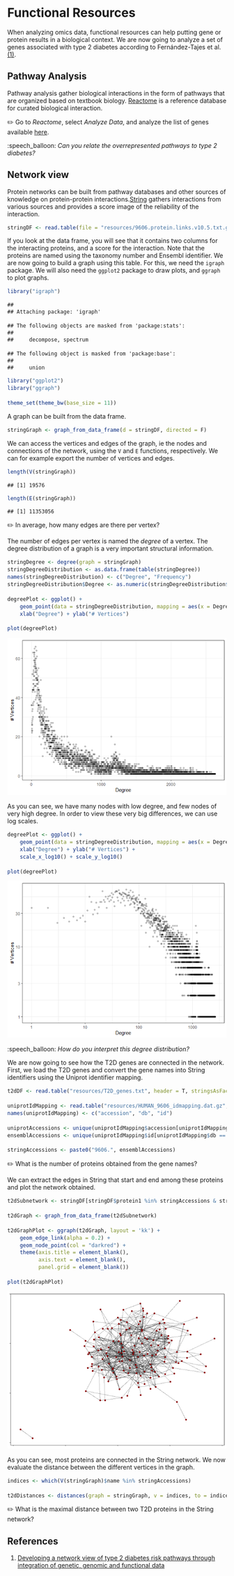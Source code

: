 Functional Resources
================

When analyzing omics data, functional resources can help putting gene or protein results in a biological context. We are now going to analyze a set of genes associated with type 2 diabetes according to Fernández-Tajes et al. [(1)](#references).

Pathway Analysis
----------------

Pathway analysis gather biological interactions in the form of pathways that are organized based on textbook biology. [Reactome](reactome.org) is a reference database for curated biological interaction.

:pencil2: Go to *Reactome*, select *Analyze Data*, and analyze the list of genes available [here](resources/T2D_genes.txt).

:speech\_balloon: *Can you relate the overrepresented pathways to type 2 diabetes?*

Network view
------------

Protein networks can be built from pathway databases and other sources of knowledge on protein-protein interactions.[String](string-db.org) gathers interactions from various sources and provides a score image of the reliability of the interaction.

``` r
stringDF <- read.table(file = "resources/9606.protein.links.v10.5.txt.gz", header = T, stringsAsFactors = F)
```

If you look at the data frame, you will see that it contains two columns for the interacting proteins, and a score for the interaction. Note that the proteins are named using the taxonomy number and Ensembl identifier. We are now going to build a graph using this table. For this, we need the `igraph` package. We will also need the `ggplot2` package to draw plots, and `ggraph` to plot graphs.

``` r
library("igraph")
```

    ## 
    ## Attaching package: 'igraph'

    ## The following objects are masked from 'package:stats':
    ## 
    ##     decompose, spectrum

    ## The following object is masked from 'package:base':
    ## 
    ##     union

``` r
library("ggplot2")
library("ggraph")

theme_set(theme_bw(base_size = 11))
```

A graph can be built from the data frame.

``` r
stringGraph <- graph_from_data_frame(d = stringDF, directed = F)
```

We can access the vertices and edges of the graph, ie the nodes and connections of the network, using the `V` and `E` functions, respectively. We can for example export the number of vertices and edges.

``` r
length(V(stringGraph))
```

    ## [1] 19576

``` r
length(E(stringGraph))
```

    ## [1] 11353056

:pencil2: In average, how many edges are there per vertex?

The number of edges per vertex is named the *degree* of a vertex. The degree distribution of a graph is a very important structural information.

``` r
stringDegree <- degree(graph = stringGraph)
stringDegreeDistribution <- as.data.frame(table(stringDegree))
names(stringDegreeDistribution) <- c("Degree", "Frequency")
stringDegreeDistribution$Degree <- as.numeric(stringDegreeDistribution$Degree)

degreePlot <- ggplot() + 
    geom_point(data = stringDegreeDistribution, mapping = aes(x = Degree, y = Frequency), alpha = 0.2) + 
    xlab("Degree") + ylab("# Vertices")

plot(degreePlot)
```

![](functional_resources_files/figure-markdown_github/degree_distribution-1.png)

As you can see, we have many nodes with low degree, and few nodes of very high degree. In order to view these very big differences, we can use log scales.

``` r
degreePlot <- ggplot() + 
    geom_point(data = stringDegreeDistribution, mapping = aes(x = Degree, y = Frequency), alpha = 0.2) + 
    xlab("Degree") + ylab("# Vertices") +
    scale_x_log10() + scale_y_log10()

plot(degreePlot)
```

![](functional_resources_files/figure-markdown_github/degree_distribution_log-1.png)

:speech\_balloon: *How do you interpret this degree distribution?*

We are now going to see how the T2D genes are connected in the network. First, we load the T2D genes and convert the gene names into String identifiers using the Uniprot identifier mapping.

``` r
t2dDF <- read.table("resources/T2D_genes.txt", header = T, stringsAsFactors = F)

uniprotIdMapping <- read.table("resources/HUMAN_9606_idmapping.dat.gz", header = F, stringsAsFactors = F, sep = "\t")
names(uniprotIdMapping) <- c("accession", "db", "id")

uniprotAccessions <- unique(uniprotIdMapping$accession[uniprotIdMapping$db == "Gene_Name" & uniprotIdMapping$id %in% t2dDF$Gene])
ensemblAccessions <- unique(uniprotIdMapping$id[uniprotIdMapping$db == "Ensembl_PRO" & uniprotIdMapping$accession %in% uniprotAccessions])

stringAccessions <- paste0("9606.", ensemblAccessions)
```

:pencil2: What is the number of proteins obtained from the gene names?

We can extract the edges in String that start and end among these proteins and plot the network obtained.

``` r
t2dSubnetwork <- stringDF[stringDF$protein1 %in% stringAccessions & stringDF$protein2 %in% stringAccessions, ]

t2dGraph <- graph_from_data_frame(t2dSubnetwork)

t2dGraphPlot <- ggraph(t2dGraph, layout = 'kk') + 
    geom_edge_link(alpha = 0.2) + 
    geom_node_point(col = "darkred") +
    theme(axis.title = element_blank(),
          axis.text = element_blank(),
          panel.grid = element_blank())

plot(t2dGraphPlot)
```

![](functional_resources_files/figure-markdown_github/t2d_subnetwork-1.png)

As you can see, most proteins are connected in the String network. We now evaluate the distance between the different vertices in the graph.

``` r
indices <- which(V(stringGraph)$name %in% stringAccessions)

t2dDistances <- distances(graph = stringGraph, v = indices, to = indices, weights = NA)
```

:pencil2: What is the maximal distance between two T2D proteins in the String network?

References
----------

1.  [Developing a network view of type 2 diabetes risk pathways through integration of genetic, genomic and functional data](https://www.biorxiv.org/content/early/2018/06/21/350181)
